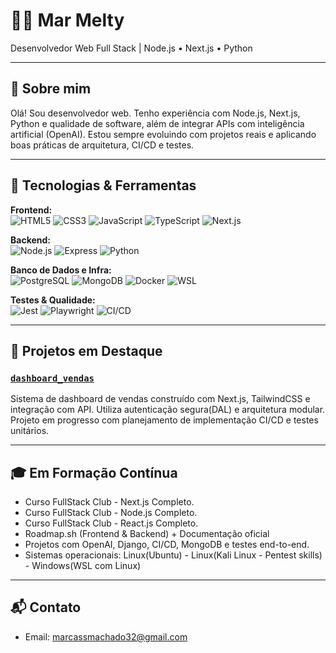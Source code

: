 # 👨‍💻 Mar Melty

Desenvolvedor Web Full Stack | Node.js • Next.js • Python

---

## 🚀 Sobre mim

Olá! Sou desenvolvedor web. Tenho experiência com Node.js, Next.js, Python e qualidade de software, além de integrar APIs com inteligência artificial (OpenAI). Estou sempre evoluindo com projetos reais e aplicando boas práticas de arquitetura, CI/CD e testes.

---

## 🧰 Tecnologias & Ferramentas

**Frontend:**  
![HTML5](https://img.shields.io/badge/-HTML5-E34F26?logo=html5&logoColor=fff&style=flat-square)
![CSS3](https://img.shields.io/badge/-CSS3-1572B6?logo=css3&logoColor=fff&style=flat-square)
![JavaScript](https://img.shields.io/badge/-JavaScript-F7DF1E?logo=javascript&logoColor=000&style=flat-square)
![TypeScript](https://img.shields.io/badge/-TypeScript-3178C6?logo=typescript&logoColor=fff&style=flat-square)
![Next.js](https://img.shields.io/badge/-Next.js-000000?logo=nextdotjs&logoColor=fff&style=flat-square)

**Backend:**  
![Node.js](https://img.shields.io/badge/-Node.js-339933?logo=node.js&logoColor=fff&style=flat-square)
![Express](https://img.shields.io/badge/-Express-000000?logo=express&logoColor=fff&style=flat-square)
![Python](https://img.shields.io/badge/-Python-3776AB?logo=python&logoColor=fff&style=flat-square)

**Banco de Dados e Infra:**  
![PostgreSQL](https://img.shields.io/badge/-PostgreSQL-4169E1?logo=postgresql&logoColor=fff&style=flat-square)
![MongoDB](https://img.shields.io/badge/-MongoDB-47A248?logo=mongodb&logoColor=fff&style=flat-square)
![Docker](https://img.shields.io/badge/-Docker-2496ED?logo=docker&logoColor=fff&style=flat-square)
![WSL](https://img.shields.io/badge/-WSL-4EAA25?logo=linux&logoColor=fff&style=flat-square)

**Testes & Qualidade:**  
![Jest](https://img.shields.io/badge/-Jest-C21325?logo=jest&logoColor=fff&style=flat-square)
![Playwright](https://img.shields.io/badge/-Playwright-2EAD33?logo=playwright&logoColor=fff&style=flat-square)
![CI/CD](https://img.shields.io/badge/-GitHub%20Actions-2088FF?logo=githubactions&logoColor=fff&style=flat-square)

---

## 📂 Projetos em Destaque

### [`dashboard_vendas`](https://github.com/MarCassMari/dashboard_vendas)
Sistema de dashboard de vendas construído com Next.js, TailwindCSS e integração com API. Utiliza autenticação segura(DAL) e arquitetura modular. Projeto em progresso com planejamento de implementação CI/CD e testes unitários.

---

## 🎓 Em Formação Contínua

- Curso FullStack Club - Next.js Completo.
- Curso FullStack Club - Node.js Completo.
- Curso FullStack Club - React.js Completo.
- Roadmap.sh (Frontend & Backend) + Documentação oficial
- Projetos com OpenAI, Django, CI/CD, MongoDB e testes end-to-end.
- Sistemas operacionais: Linux(Ubuntu) - Linux(Kali Linux - Pentest skills) - Windows(WSL com Linux) 

---

## 📬 Contato

- Email: marcassmachado32@gmail.com
